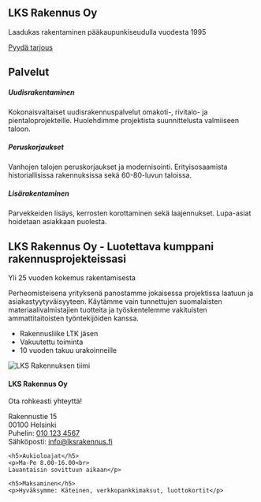 <!-- Updated Hero Section -->
<section class="hero-section d-flex align-items-center">
    <div class="container text-white text-center">
        <h1 class="display-4">LKS Rakennus Oy</h1>
        <p class="lead">Laadukas rakentaminen pääkaupunkiseudulla vuodesta 1995</p>
        <a href="#yhteystiedot" class="btn btn-primary btn-lg mt-3">Pyydä tarjous</a>
    </div>
</section>

<!-- Updated Services Section -->
<section id="palvelut" class="py-5">
    <div class="container">
        <h2 class="text-center mb-5 brand-color">Palvelut</h2>
        <div class="row g-4">
            <div class="col-md-4">
                <div class="card service-card h-100">
                    <div class="card-body">
                        <h5 class="card-title">Uudisrakentaminen</h5>
                        <p class="card-text">Kokonaisvaltaiset uudisrakennuspalvelut omakoti-, rivitalo- ja pientaloprojekteille. Huolehdimme projektista suunnittelusta valmiiseen taloon.</p>
                    </div>
                </div>
            </div>
            <div class="col-md-4">
                <div class="card service-card h-100">
                    <div class="card-body">
                        <h5 class="card-title">Peruskorjaukset</h5>
                        <p class="card-text">Vanhojen talojen peruskorjaukset ja modernisointi. Erityisosaamista historiallisissa rakennuksissa sekä 60-80-luvun taloissa.</p>
                    </div>
                </div>
            </div>
            <div class="col-md-4">
                <div class="card service-card h-100">
                    <div class="card-body">
                        <h5 class="card-title">Lisärakentaminen</h5>
                        <p class="card-text">Parvekkeiden lisäys, kerrosten korottaminen sekä laajennukset. Lupa-asiat hoidetaan asiakkaan puolesta.</p>
                    </div>
                </div>
            </div>
        </div>
    </div>
</section>

<!-- Updated About Section -->
<section class="bg-light py-5">
    <div class="container">
        <div class="row align-items-center">
            <div class="col-md-6">
                <h2 class="brand-color">LKS Rakennus Oy - Luotettava kumppani rakennusprojekteissasi</h2>
                <p class="lead">Yli 25 vuoden kokemus rakentamisesta</p>
                <p>Perheomisteisena yrityksenä panostamme jokaisessa projektissa laatuun ja asiakastyytyväisyyteen. Käytämme vain tunnettujen suomalaisten materiaalivalmistajien tuotteita ja työskentelemme vakituisten ammattitaitoisten työntekijöiden kanssa.</p>
                <ul class="list-unstyled">
                    <li><i class="fas fa-check text-primary me-2"></i>Rakennusliike LTK jäsen</li>
                    <li><i class="fas fa-check text-primary me-2"></i>Vakuutettu toiminta</li>
                    <li><i class="fas fa-check text-primary me-2"></i>10 vuoden takuu urakoinneille</li>
                </ul>
            </div>
            <div class="col-md-6">
                <img src="construction-team.jpg" alt="LKS Rakennuksen tiimi" class="img-fluid rounded">
            </div>
        </div>
    </div>
</section>

<!-- Updated Contact Section -->
<div class="col-md-6">
    <h4>LKS Rakennus Oy</h4>
    <p class="lead">Ota rohkeasti yhteyttä!</p>
    <p>Rakennustie 15<br>
    00100 Helsinki<br>
    Puhelin: <a href="tel:+358101234567">010 123 4567</a><br>
    Sähköposti: <a href="mailto:info@lksrakennus.fi">info@lksrakennus.fi</a></p>
    
    <h5>Aukioloajat</h5>
    <p>Ma-Pe 8.00-16.00<br>
    Lauantaisin sovittuun aikaan</p>
    
    <h5>Maksaminen</h5>
    <p>Hyväksymme: Käteinen, verkkopankkimaksut, luottokortit</p>
</div>
